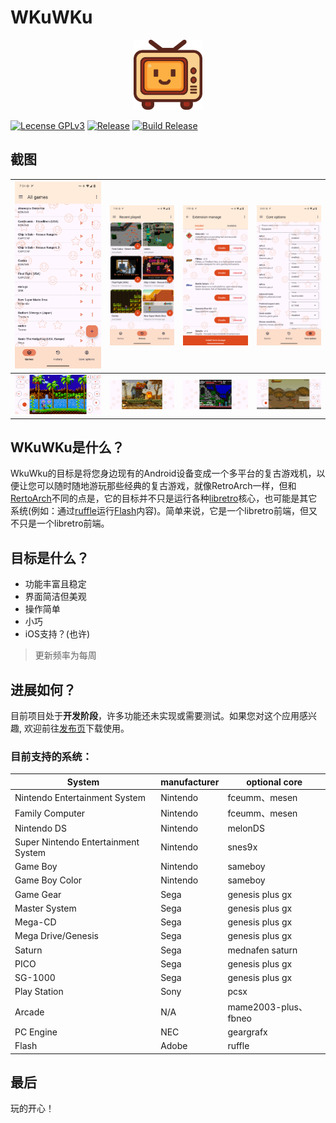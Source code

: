 # WKuWKu

<p align="center">
    <img src="Screenshots/logo.svg" alt="Application icon" width="110" />
</p>

[![Lecense GPLv3](https://img.shields.io/github/license/TTTUUUIII/WkuWku?label=License&color=33A1E0)](LICENSE)
[![Release](https://img.shields.io/github/v/tag/TTTUUUIII/WkuWku?label=Release)](https://github.com/TTTUUUIII/WKuWKu/releases)
[![Build Release](https://img.shields.io/github/actions/workflow/status/TTTUUUIII/WkuWku/release.yml?label=Build)](https://github.com/TTTUUUIII/WKuWKu/actions/workflows/release.yml)

## 截图

| <img src="Screenshots/sc_001.png" style="zoom:30%;" title="All games" /> | <img src="Screenshots/sc_002.png" style="zoom:30%;" title="Recent played" /> | <img src="Screenshots/sc_003.png" style="zoom:30%;" title="Extension manage" /> | <img src="Screenshots/sc_004.png" style="zoom:30%;" title="Core options" /> |
| ------------------------------------------------------------ | ------------------------------------------------------------ | ------------------------------------------------------------ | ------------------------------------------------------------ |
| <img src="Screenshots/sc_005.png" style="zoom:40%;" title="Sonic The Hedgehog" /> | <img src="Screenshots/sc_006.png" style="zoom:30%;" title="Metal Slug" /> | <img src="Screenshots/sc_007.png" style="zoom:30%;" title="Castlevania" /> | <img src="Screenshots/sc_008.png" style="zoom:30%;" title="Double Edged" /> |

## WKuWKu是什么？

WkuWku的目标是将您身边现有的Android设备变成一个多平台的复古游戏机，以便让您可以随时随地游玩那些经典的复古游戏，就像RetroArch一样，但和[RertoArch](https://github.com/libretro/RetroArch)不同的点是，它的目标并不只是运行各种[libretro](https://www.libretro.com/index.php/api/)核心，也可能是其它系统(例如：通过[ruffle](https://github.com/ruffle-rs/ruffle)运行[Flash](https://zh.wikipedia.org/wiki/Adobe_Flash)内容)。简单来说，它是一个libretro前端，但又不只是一个libretro前端。

## 目标是什么？

- 功能丰富且稳定
- 界面简洁但美观
- 操作简单
- 小巧
- iOS支持？(也许)

> 更新频率为每周

## 进展如何？

目前项目处于**开发阶段**，许多功能还未实现或需要测试。如果您对这个应用感兴趣, 欢迎前往[发布页](https://github.com/TTTUUUIII/WKuWKu/releases)下载使用。

### 目前支持的系统：

| System                              | manufacturer | optional core       |
|-------------------------------------|--------------|---------------------|
| Nintendo Entertainment System       | Nintendo     | fceumm、mesen        |
| Family Computer                     | Nintendo     | fceumm、mesen        |
| Nintendo DS                         | Nintendo     | melonDS             |
| Super Nintendo Entertainment System | Nintendo     | snes9x              |
| Game Boy                            | Nintendo     | sameboy             |
| Game Boy Color                      | Nintendo     | sameboy             |
| Game Gear                           | Sega         | genesis plus gx     |
| Master System                       | Sega         | genesis plus gx     |
| Mega-CD                             | Sega         | genesis plus gx     |
| Mega Drive/Genesis                  | Sega         | genesis plus gx     |
| Saturn                              | Sega         | mednafen saturn     |
| PICO                                | Sega         | genesis plus gx     |
| SG-1000                             | Sega         | genesis plus gx     |
| Play Station                        | Sony         | pcsx                |
| Arcade                              | N/A          | mame2003-plus、fbneo |
| PC Engine                           | NEC          | geargrafx           |
| Flash                               | Adobe        | ruffle              |

## 最后

玩的开心！
